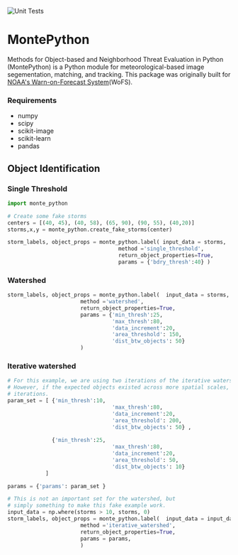 ![Unit Tests](https://github.com/WarnOnForecast/MontePython/actions/workflows/continuous_intergration.yml/badge.svg)

# MontePython


Methods for Object-based and Neighborhood Threat Evaluation in Python (MontePython) is a Python module for meteorological-based image segementation, matching, and tracking. This package was originally built for [NOAA's Warn-on-Forecast System](https://www.nssl.noaa.gov/projects/wof/)(WoFS). 



### Requirements
- numpy 
- scipy
- scikit-image
- scikit-learn 
- pandas 

## Object Identification 

### Single Threshold 
```python 
import monte_python 

# Create some fake storms
centers = [(40, 45), (40, 58), (65, 90), (90, 55), (40,20)]
storms,x,y = monte_python.create_fake_storms(center) 

storm_labels, object_props = monte_python.label( input_data = storms,
                                   method ='single_threshold', 
                                   return_object_properties=True, 
                                   params = {'bdry_thresh':40} )                                    
```

### Watershed 
```python
storm_labels, object_props = monte_python.label(  input_data = storms, 
                       method ='watershed', 
                       return_object_properties=True, 
                       params = {'min_thresh':25,
                                 'max_thresh':80,
                                 'data_increment':20,
                                 'area_threshold': 150,
                                 'dist_btw_objects': 50} 
                       )
```

### Iterative watershed
```python
# For this example, we are using two iterations of the iterative watershed method. 
# However, if the expected objects existed across more spatial scales, we could introduce more
# iterations. 
param_set = [ {'min_thresh':10,
                                 'max_thresh':80,
                                 'data_increment':20,
                                 'area_threshold': 200,
                                 'dist_btw_objects': 50} , 
            
              {'min_thresh':25,
                                 'max_thresh':80,
                                 'data_increment':20,
                                 'area_threshold': 50,
                                 'dist_btw_objects': 10} 
            ]

params = {'params': param_set }

# This is not an important set for the watershed, but 
# simply something to make this fake example work. 
input_data = np.where(storms > 10, storms, 0)
storm_labels, object_props = monte_python.label(  input_data = input_data, 
                       method ='iterative_watershed', 
                       return_object_properties=True, 
                       params = params,  
                       )
```
